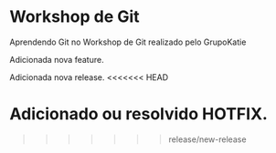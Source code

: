 # Workshop de Git
Aprendendo Git no Workshop de Git realizado pelo GrupoKatie

Adicionada nova feature.

Adicionada nova release.
<<<<<<< HEAD

Adicionado ou resolvido HOTFIX. 
=======
>>>>>>> release/new-release
